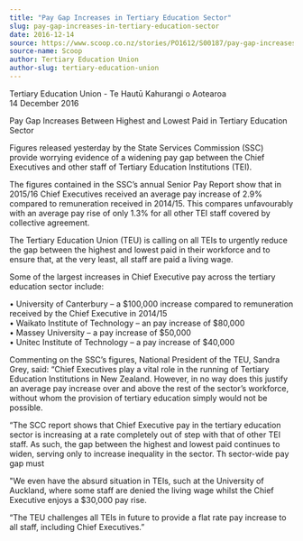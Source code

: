 ```yaml
---
title: "Pay Gap Increases in Tertiary Education Sector"
slug: pay-gap-increases-in-tertiary-education-sector
date: 2016-12-14
source: https://www.scoop.co.nz/stories/PO1612/S00187/pay-gap-increases-in-tertiary-education-sector.htm
source-name: Scoop
author: Tertiary Education Union
author-slug: tertiary-education-union
---
```


<p>Tertiary Education Union - Te Hautū Kahurangi o
Aotearoa<br>14 December 2016</p>

<p>Pay Gap Increases Between
Highest and Lowest Paid in Tertiary Education
Sector</p>

<p>Figures released yesterday by the State Services
Commission (SSC) provide worrying evidence of a widening pay
gap between the Chief Executives and other staff of Tertiary
Education Institutions (TEI).</p>

<p>The figures contained in the
SSC’s annual Senior Pay Report show that in 2015/16 Chief
Executives received an average pay increase of 2.9% compared
to remuneration received in 2014/15. This compares
unfavourably with an average pay rise of only 1.3% for all
other TEI staff covered by collective agreement.</p>

<p>The
Tertiary Education Union (TEU) is calling on all TEIs to
urgently reduce the gap between the highest and lowest paid
in their workforce and to ensure that, at the very least,
all staff are paid a living wage.</p>

<p>Some of the largest
increases in Chief Executive pay across the tertiary
education sector include:</p>

<p>•         University of
Canterbury – a $100,000 increase compared to remuneration
received by the Chief Executive in 2014/15<br>•        
Waikato Institute of Technology – an pay increase of
$80,000<br>•         Massey University – a pay increase
of $50,000<br>•         Unitec Institute of Technology –
a pay increase of $40,000</p>

<p>Commenting on the SSC’s
figures, National President of the TEU, Sandra Grey, said:
“Chief Executives play a vital role in the running of
Tertiary Education Institutions in New Zealand. However, in
no way does this justify an average pay increase over and
above the rest of the sector’s workforce, without whom the
provision of tertiary education simply would not be
possible.<p>

<p>“The SCC report shows that Chief Executive pay
in the tertiary education sector is increasing at a rate
completely out of step with that of other TEI staff. As
such, the gap between the highest and lowest paid continues
to widen, serving only to increase inequality in the sector.
Th sector-wide pay gap must<p>

<p>"We even have the absurd
situation in TEIs, such at the University of Auckland, where
some staff are denied the living wage whilst the Chief
Executive enjoys a $30,000 pay rise.<p>

<p>“The TEU
challenges all TEIs in future to provide a flat rate pay
increase to all staff, including Chief Executives.”<p>

